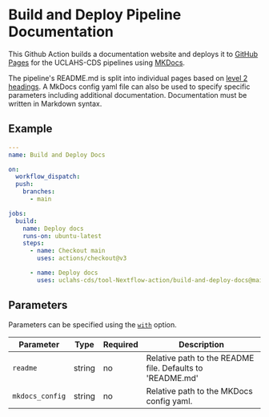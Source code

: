 # Build and Deploy Pipeline Documentation

This Github Action builds a documentation website and deploys it to [GitHub Pages](https://pages.github.com/) for the UCLAHS-CDS pipelines using [MKDocs](https://www.mkdocs.org/).

The pipeline's README.md is split into individual pages based on [level 2 headings](https://www.markdownguide.org/basic-syntax/#headings). A MkDocs config yaml file can also be used to specify specific parameters including additional documentation. Documentation must be written in Markdown syntax.

## Example

```yaml
---
name: Build and Deploy Docs

on:
  workflow_dispatch:
  push:
    branches:
      - main

jobs:
  build:
    name: Deploy docs
    runs-on: ubuntu-latest
    steps:
      - name: Checkout main
        uses: actions/checkout@v3

      - name: Deploy docs
        uses: uclahs-cds/tool-Nextflow-action/build-and-deploy-docs@main
```

## Parameters

Parameters can be specified using the [`with`](https://docs.github.com/en/actions/creating-actions/metadata-syntax-for-github-actions#runsstepswith) option.

| Parameter | Type | Required | Description |
| ---- | ---- | ---- | ---- |
| `readme` | string | no | Relative path to the README file. Defaults to 'README.md' |
| `mkdocs_config` | string | no | Relative path to the MKDocs config yaml. |

